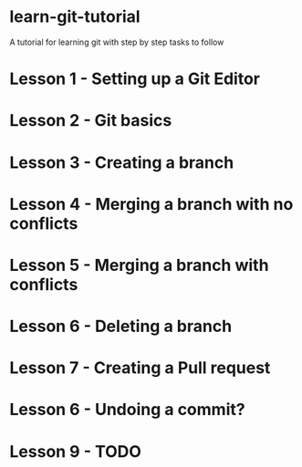 # learn-git-tutorial

A tutorial for learning git with step by step tasks to follow

# Lesson 1 - Setting up a Git Editor

# Lesson 2 - Git basics

# Lesson 3 - Creating a branch

# Lesson 4 - Merging a branch with no conflicts

# Lesson 5 - Merging a branch with conflicts

# Lesson 6 - Deleting a branch

# Lesson 7 - Creating a Pull request

# Lesson 6 - Undoing a commit?

# Lesson 9 - TODO


